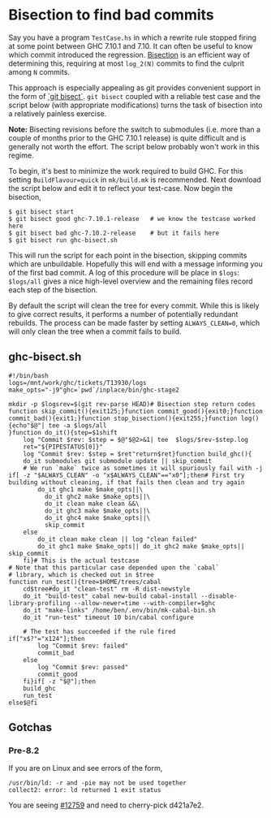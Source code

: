 # Bisection to find bad commits


Say you have a program `TestCase.hs` in which a rewrite rule stopped firing at some point between GHC 7.10.1 and 7.10. It can often be useful to know which commit introduced the regression. [ Bisection](https://en.wikipedia.org/wiki/Bisection_%28software_engineering%29) is an efficient way of determining this, requiring at most `log_2(N)` commits to find the culprit among `N` commits.


This approach is especially appealing as git provides convenient support in the form of [ \`git bisect\`](https://www.kernel.org/pub/software/scm/git/docs/git-bisect.html). `git bisect` coupled with a reliable test case and the script below (with appropriate modifications) turns the task of bisection into a relatively painless exercise.

**Note:** Bisecting revisions before the switch to submodules (i.e. more than a couple of months prior to the GHC 7.10.1 release) is quite difficult and is generally not worth the effort. The script below probably won't work in this regime.


To begin, it's best to minimize the work required to build GHC. For this setting `BuildFlavour=quick` in `mk/build.mk` is recommended. Next download the script below and edit it to reflect your test-case. Now begin the bisection,

```
$ git bisect start
$ git bisect good ghc-7.10.1-release   # we know the testcase worked here
$ git bisect bad ghc-7.10.2-release    # but it fails here
$ git bisect run ghc-bisect.sh
```


This will run the script for each point in the bisection, skipping commits which are unbuildable. Hopefully this will end with a message informing you of the first bad commit. A log of this procedure will be place in `$logs`: `$logs/all` gives a nice high-level overview and the remaining files record each step of the bisection.


By default the script will clean the tree for every commit. While this is likely to give correct results, it performs a number of potentially redundant rebuilds. The process can be made faster by setting `ALWAYS_CLEAN=0`, which will only clean the tree when a commit fails to build.

## ghc-bisect.sh

```
#!/bin/bash
logs=/mnt/work/ghc/tickets/T13930/logs
make_opts="-j9"ghc=`pwd`/inplace/bin/ghc-stage2

mkdir -p $logsrev=$(git rev-parse HEAD)# Bisection step return codes
function skip_commit(){exit125;}function commit_good(){exit0;}function commit_bad(){exit1;}function stop_bisection(){exit255;}function log(){echo"$@"| tee -a $logs/all
}function do_it(){step=$1shift
    log "Commit $rev: $step = $@"$@2>&1| tee  $logs/$rev-$step.log
    ret="${PIPESTATUS[0]}"
    log "Commit $rev: $step = $ret"return$ret}function build_ghc(){
    do_it submodules git submodule update || skip_commit
    # We run `make` twice as sometimes it will spuriously fail with -j
if[ -z "$ALWAYS_CLEAN" -o "x$ALWAYS_CLEAN"=="x0"];then# First try building without cleaning, if that fails then clean and try again
        do_it ghc1 make $make_opts||\
          do_it ghc2 make $make_opts||\
          do_it clean make clean &&\
          do_it ghc3 make $make_opts||\
          do_it ghc4 make $make_opts||\
          skip_commit
    else
        do_it clean make clean || log "clean failed"
        do_it ghc1 make $make_opts|| do_it ghc2 make $make_opts|| skip_commit
    fi}# This is the actual testcase
# Note that this particular case depended upon the `cabal`
# library, which is checked out in $tree
function run_test(){tree=$HOME/trees/cabal
    cd$tree#do_it "clean-test" rm -R dist-newstyle
    do_it "build-test" cabal new-build cabal-install --disable-library-profiling --allow-newer=time --with-compiler=$ghc
    do_it "make-links" /home/ben/.env/bin/mk-cabal-bin.sh
    do_it "run-test" timeout 10 bin/cabal configure

    # The test has succeeded if the rule fired 
if["x$?"="x124"];then
        log "Commit $rev: failed"
        commit_bad
    else
        log "Commit $rev: passed"
        commit_good
    fi}if[ -z "$@"];then
    build_ghc
    run_test
else$@fi
```

## Gotchas

### Pre-8.2


If you are on Linux and see errors of the form,

```wiki
/usr/bin/ld: -r and -pie may not be used together
collect2: error: ld returned 1 exit status
```


You are seeing [\#12759](https://gitlab.haskell.org//ghc/ghc/issues/12759) and need to cherry-pick d421a7e2.
